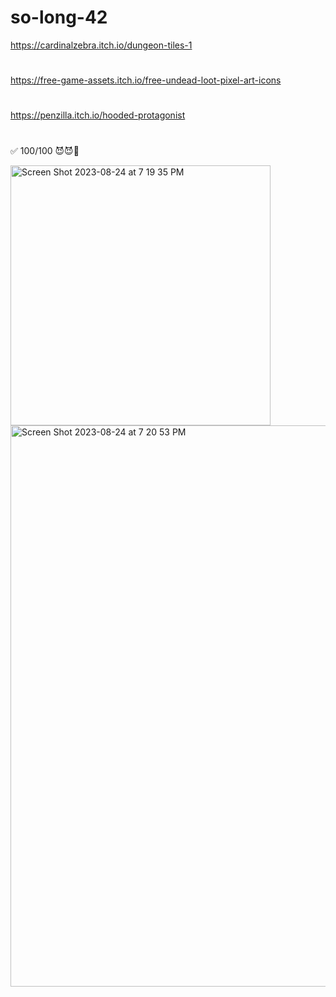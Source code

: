 # so-long-42

https://cardinalzebra.itch.io/dungeon-tiles-1
#
https://free-game-assets.itch.io/free-undead-loot-pixel-art-icons
#
https://penzilla.itch.io/hooded-protagonist
#
✅ 100/100 😈😈🥶



<img width="416" alt="Screen Shot 2023-08-24 at 7 19 35 PM" src="https://github.com/ezy0/so-long-42/assets/113242188/614b6325-b84c-4c8f-9dd0-8c48846b4a85">


<img width="898" alt="Screen Shot 2023-08-24 at 7 20 53 PM" src="https://github.com/ezy0/so-long-42/assets/113242188/d4cecd12-4aa4-4950-a2ca-61a29964d8e0">
